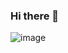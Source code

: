 ### Hi there 👋
![image](https://github.com/flezzzer/flezzzer/assets/141737861/86e4647a-5a35-4bdc-a2e4-ef1ffde72ee2)


<!--
**flezzzer/flezzzer** is a ✨ _special_ ✨ repository because its `README.md` (this file) appears on your GitHub profile.

Here are some ideas to get you started:

- 🔭 I’m currently working on ...
- 🌱 I’m currently learning ...
- 👯 I’m looking to collaborate on ...
- 🤔 I’m looking for help with ...
- 💬 Ask me about ...
- 📫 How to reach me: ...
- 😄 Pronouns: ...
- ⚡ Fun fact: ...
-->
